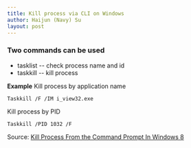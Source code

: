 ```yaml
---
title: Kill process via CLI on Windows
author: Haijun (Navy) Su
layout: post
---
```

### Two commands can be used
* tasklist -- check process name and id
* taskkill -- kill process

**Example**
Kill process by application name
~~~
Taskkill /F /IM i_view32.exe
~~~
Kill process by PID
~~~
Taskkill /PID 1032 /F
~~~

Source: [Kill Process From the Command Prompt In Windows 8](http://www.c-sharpcorner.com/UploadFile/8ea152/kill-process-from-the-command-prompt-in-windows-8/)


